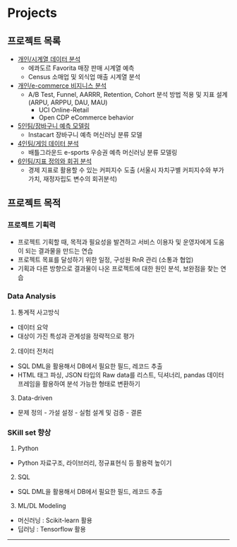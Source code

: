 # Projects
## 프로젝트 목록
* [개인/시계열 데이터 분석](https://github.com/MilKim0818/projects/tree/main/time-series-analysis)
  * 에콰도르 Favorita 매장 판매 시계열 예측
  * Census 소매업 및 외식업 매출 시계열 분석
* [개인/e-commerce 비지니스 분석](https://github.com/MilKim0818/projects/tree/main/eCommerce-behavior)
  * A/B Test, Funnel, AARRR, Retention, Cohort 분석 방법 적용 및 지표 설계 (ARPU, ARPPU, DAU, MAU)
    * UCI Online-Retail
    * Open CDP eCommerce behavior  
* [5인팀/장바구니 예측 모델링](https://github.com/MilKim0818/projects/tree/main/market-basket-prediction)
  * Instacart 장바구니 예측 머신러닝 분류 모델
* [4인팀/게임 데이터 분석](https://github.com/AIS8-WWCD/final_project)
  * 배틀그라운드 e-sports 우승권 예측 머신러닝 분류 모델링
* [6인팀/지표 정의와 회귀 분석](https://github.com/MilKim0818/projects/tree/main/coffee-index)
  * 경제 지표로 활용할 수 있는 커피지수 도출 (서울시 자치구별 커피지수와 부가가치, 재정자립도 변수의 회귀분석)

## 프로젝트 목적
### 프로젝트 기획력
* 프로젝트 기획할 때, 목적과 필요성을 발견하고 서비스 이용자 및 운영자에게 도움이 되는 결과물을 만드는 연습
* 프로젝트 목표를 달성하기 위한 일정, 구성원 RnR 관리 (소통과 협업)
* 기획과 다른 방향으로 결과물이 나온 프로젝트에 대한 원인 분석, 보완점을 찾는 연습

### Data Analysis 
1. 통계적 사고방식
  * 데이터 요약
  * 대상이 가진 특성과 관계성을 정략적으로 평가
    
2. 데이터 전처리
  * SQL DML을 활용해서 DB에서 필요한 필드, 레코드 추출
  * HTML 태그 파싱, JSON 타입의 Raw data를 리스트, 딕셔너리, pandas 데이터프레임을 활용하여 분석 가능한 형태로 변환하기

3. Data-driven
  * 문제 정의 - 가설 설정 - 실험 설계 및 검증 - 결론 

### SKill set 향상
1. Python
  * Python 자료구조, 라이브러리, 정규표현식 등 활용력 높이기
2. SQL
  * SQL DML을 활용해서 DB에서 필요한 필드, 레코드 추출
3. ML/DL Modeling
  * 머신러닝 : Scikit-learn 활용
  * 딥러닝 : Tensorflow 활용
---
